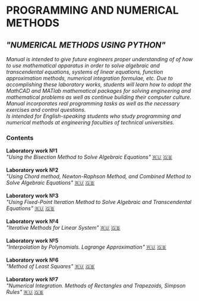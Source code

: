 # PROGRAMMING AND NUMERICAL METHODS

## *"NUMERICAL METHODS USING PYTHON"*

*Manual is intended to give future engineers proper understanding of of how to use mathematical apparatus in order to solve algebraic and transcendental equations, systems of linear equations, function approximation methods, numerical integration formulae, etc. Due to accomplishing these laboratory works, students will learn how to adopt the MathCAD and MATlab mathematical packages for solving engineering and mathematical problems as well as continue building their computer culture.
<br>  Manual incorporates real programming tasks as well as the necessary exercises and control questions. 
<br>  Is intended for English-speaking students who study programming and numerical methods at engineering faculties of technical universities.* 

### Contents

**Laboratory work №1**  
    *"Using the Bisection Method to Solve Algebraic Equations"*   [:ru:]() [:uk:]() 
  <br><br> **Laboratory work №2** 
  <br>*"Using Chord method, Newton-Raphson Method, and Combined Method to
Solve Algebraic Equations"*   [:ru:]() [:uk:](http://nbviewer.jupyter.org/github/MariiaKhai/Numerical_method/blob/master/Lab2/Lab2_Theory.ipynb) 
  <br><br> **Laboratory work №3** 
  <br>*"Using Fixed-Point Iteration Method to Solve Algebraic and Transcendental
Equations"*  [:ru:]() [:uk:](http://nbviewer.jupyter.org/github/MariiaKhai/Numerical_method/blob/master/Lab3%20Complete1.ipynb) 
  <br><br> **Laboratory work №4** 
  <br>*"Iterative Methods for Linear System"*   [:ru:]() [:uk:](http://nbviewer.jupyter.org/github/MariiaKhai/Numerical_method/blob/master/Lab4_Gauss%20_Complete.ipynb) 
  <br><br> **Laboratory work №5** 
  <br>*"Interpolation by Polynomials. Lagrange Approximation"*   [:ru:]() [:uk:](http://nbviewer.jupyter.org/github/MariiaKhai/Numerical_method/blob/master/Lab5/Lab5_Theory.ipynb) 
 <br><br> **Laboratory work №6**
 <br>*"Method of Least Squares"*   [:ru:]() [:uk:](http://nbviewer.jupyter.org/github/MariiaKhai/Numerical_method/blob/master/Lagrang_book_lab_6.ipynb) 
 <br><br> **Laboratory work №7** 
 <br>*"Numerical Integration. Methods of Rectangles and Trapezoids, Simpson
Rules"*  [:ru:]() [:uk:](http://nbviewer.jupyter.org/github/MariiaKhai/Numerical_method/blob/master/Newton_book_lab_7.ipynb) 
